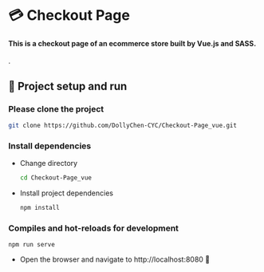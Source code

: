 # 💳 Checkout Page
#### This is a checkout page of an ecommerce store built by Vue.js and SASS.

.
## 🏃‍ Project setup and run

### Please clone the project
  ```bash
  git clone https://github.com/DollyChen-CYC/Checkout-Page_vue.git
  ```

###  Install dependencies
- Change directory
  ```bash
  cd Checkout-Page_vue
  ```
- Install project dependencies
  ```bash
  npm install
  ```

### Compiles and hot-reloads for development
  ```
  npm run serve
  ```
- Open the browser and navigate to http://localhost:8080   👀 
